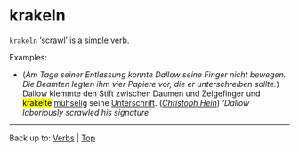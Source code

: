 # krakeln

`krakeln` ‘scrawl’ is a [simple verb](../../simpleVerbs.md).

Examples:
- (*Am Tage seiner Entlassung konnte Dallow seine Finger nicht bewegen. Die Beamten legten ihm vier Papiere vor, die er unterschreiben sollte.*) Dallow klemmte den Stift zwischen Daumen und Zeigefinger und <mark>krakelte</mark> [mühselig](../../../adjectives/m/mue/muehselig.md) seine [Unterschrift](../../../nouns/u/un/Unterschrift.md). (*[Christoph Hein](../../../texts/ChristophHein/DerTangoSpieler.md)*) *‘Dallow laboriously scrawled his signature’*

----

Back up to: [Verbs](../../index.md) | [Top](../../../index.md)
